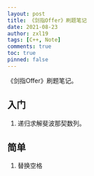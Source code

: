 ```yaml
---
layout: post
title: 《剑指Offer》刷题笔记
date: 2021-08-23
author: zxl19
tags: [C++, Note]
comments: true
toc: true
pinned: false
---
```


《剑指Offer》刷题笔记。

<!-- more -->

## 入门

1. 递归求解斐波那契数列。

## 简单

1. 替换空格
